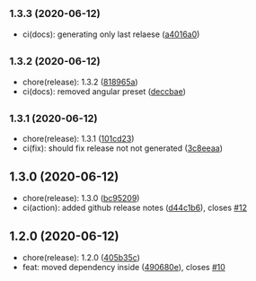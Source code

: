 ## <small>1.3.3 (2020-06-12)</small>

* ci(docs): generating only last relaese ([a4016a0](https://github.com/Kirkhammetz/flaggy/commit/a4016a0))



## <small>1.3.2 (2020-06-12)</small>

* chore(release): 1.3.2 ([818965a](https://github.com/Kirkhammetz/flaggy/commit/818965a))
* ci(docs): removed angular preset ([deccbae](https://github.com/Kirkhammetz/flaggy/commit/deccbae))



## <small>1.3.1 (2020-06-12)</small>

* chore(release): 1.3.1 ([101cd23](https://github.com/Kirkhammetz/flaggy/commit/101cd23))
* ci(fix): should fix release not not generated ([3c8eeaa](https://github.com/Kirkhammetz/flaggy/commit/3c8eeaa))



## 1.3.0 (2020-06-12)

* chore(release): 1.3.0 ([bc95209](https://github.com/Kirkhammetz/flaggy/commit/bc95209))
* ci(action): added github release notes ([d44c1b6](https://github.com/Kirkhammetz/flaggy/commit/d44c1b6)), closes [#12](https://github.com/Kirkhammetz/flaggy/issues/12)



## 1.2.0 (2020-06-12)

* chore(release): 1.2.0 ([405b35c](https://github.com/Kirkhammetz/flaggy/commit/405b35c))
* feat: moved dependency inside ([490680e](https://github.com/Kirkhammetz/flaggy/commit/490680e)), closes [#10](https://github.com/Kirkhammetz/flaggy/issues/10)



